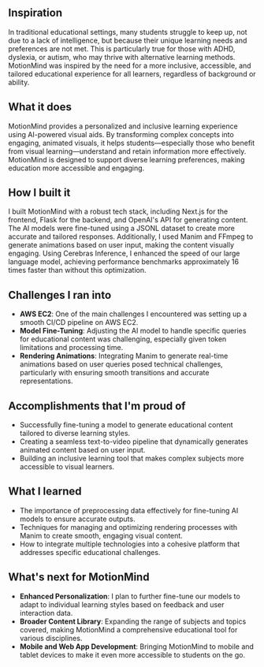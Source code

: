 ## Inspiration
In traditional educational settings, many students struggle to keep up, not due to a lack of intelligence, but because their unique learning needs and preferences are not met. This is particularly true for those with ADHD, dyslexia, or autism, who may thrive with alternative learning methods. MotionMind was inspired by the need for a more inclusive, accessible, and tailored educational experience for all learners, regardless of background or ability.

## What it does
MotionMind provides a personalized and inclusive learning experience using AI-powered visual aids. By transforming complex concepts into engaging, animated visuals, it helps students—especially those who benefit from visual learning—understand and retain information more effectively. MotionMind is designed to support diverse learning preferences, making education more accessible and engaging.

## How I built it
I built MotionMind with a robust tech stack, including Next.js for the frontend, Flask for the backend, and OpenAI's API for generating content. The AI models were fine-tuned using a JSONL dataset to create more accurate and tailored responses. Additionally, I used Manim and FFmpeg to generate animations based on user input, making the content visually engaging. Using Cerebras Inference, I enhanced the speed of our large language model, achieving performance benchmarks approximately 16 times faster than without this optimization.

## Challenges I ran into
- **AWS EC2**: One of the main challenges I encountered was setting up a smooth CI/CD pipeline on AWS EC2.
- **Model Fine-Tuning**: Adjusting the AI model to handle specific queries for educational content was challenging, especially given token limitations and processing time.
- **Rendering Animations**: Integrating Manim to generate real-time animations based on user queries posed technical challenges, particularly with ensuring smooth transitions and accurate representations.

## Accomplishments that I'm proud of
- Successfully fine-tuning a model to generate educational content tailored to diverse learning styles.
- Creating a seamless text-to-video pipeline that dynamically generates animated content based on user input.
- Building an inclusive learning tool that makes complex subjects more accessible to visual learners.

## What I learned
- The importance of preprocessing data effectively for fine-tuning AI models to ensure accurate outputs.
- Techniques for managing and optimizing rendering processes with Manim to create smooth, engaging visual content.
- How to integrate multiple technologies into a cohesive platform that addresses specific educational challenges.

## What's next for MotionMind
- **Enhanced Personalization**: I plan to further fine-tune our models to adapt to individual learning styles based on feedback and user interaction data.
- **Broader Content Library**: Expanding the range of subjects and topics covered, making MotionMind a comprehensive educational tool for various disciplines.
- **Mobile and Web App Development**: Bringing MotionMind to mobile and tablet devices to make it even more accessible to students on the go.
